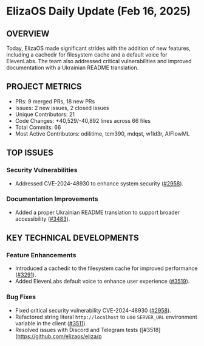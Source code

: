 # ElizaOS Daily Update (Feb 16, 2025)

## OVERVIEW 
Today, ElizaOS made significant strides with the addition of new features, including a cachedir for filesystem cache and a default voice for ElevenLabs. The team also addressed critical vulnerabilities and improved documentation with a Ukrainian README translation.

## PROJECT METRICS
- PRs: 9 merged PRs, 18 new PRs
- Issues: 2 new issues, 2 closed issues
- Unique Contributors: 21
- Code Changes: +40,529/-40,892 lines across 66 files
- Total Commits: 66
- Most Active Contributors: odilitime, tcm390, mdqst, w1ld3r, AIFlowML

## TOP ISSUES
### Security Vulnerabilities
- Addressed CVE-2024-48930 to enhance system security ([#2958](https://github.com/elizaos/eliza/issues/2958)).

### Documentation Improvements
- Added a proper Ukrainian README translation to support broader accessibility ([#3483](https://github.com/elizaos/eliza/issues/3483)).

## KEY TECHNICAL DEVELOPMENTS
### Feature Enhancements
- Introduced a cachedir to the filesystem cache for improved performance ([#3291](https://github.com/elizaos/eliza/pull/3291)).
- Added ElevenLabs default voice to enhance user experience ([#3519](https://github.com/elizaos/eliza/pull/3519)).

### Bug Fixes
- Fixed critical security vulnerability CVE-2024-48930 ([#2958](https://github.com/elizaos/eliza/pull/2958)).
- Refactored string literal `http://localhost` to use `SERVER_URL` environment variable in the client ([#3511](https://github.com/elizaos/eliza/pull/3511)).
- Resolved issues with Discord and Telegram tests ([#3518](https://github.com/elizaos/eliza/p
